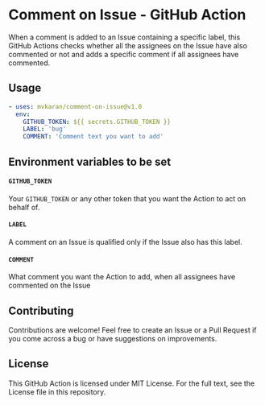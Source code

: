 # Comment on Issue - GitHub Action

When a comment is added to an Issue containing a specific label, this GitHub Actions checks whether all the assignees on the Issue have also commented or not and adds a specific comment if all assignees have commented.

## Usage

```yml
- uses: mvkaran/comment-on-issue@v1.0
  env:
    GITHUB_TOKEN: ${{ secrets.GITHUB_TOKEN }}
    LABEL: 'bug'
    COMMENT: 'Comment text you want to add'
```

## Environment variables to be set

#### `GITHUB_TOKEN`

Your `GITHUB_TOKEN` or any other token that you want the Action to act on behalf of.

#### `LABEL`

A comment on an Issue is qualified only if the Issue also has this label.  

#### `COMMENT`

What comment you want the Action to add, when all assignees have commented on the Issue


## Contributing

Contributions are welcome! Feel free to create an Issue or a Pull Request if you come across a bug or have suggestions on improvements. 

## License

This GitHub Action is licensed under MIT License. For the full text, see the License file in this repository.
